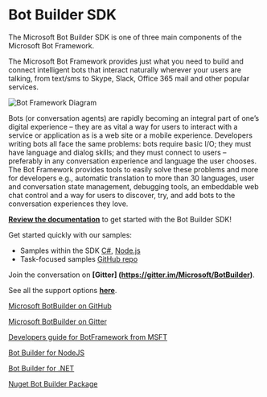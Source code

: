 # Bot Builder SDK

The Microsoft Bot Builder SDK is one of three main components of the Microsoft Bot Framework.

The Microsoft Bot Framework provides just what you need to build and connect intelligent bots that interact naturally wherever your users are talking, from text/sms to Skype, Slack, Office 365 mail and other popular services.

![Bot Framework Diagram](http://docs.botframework.com/en-us/images/faq-overview/botframework_overview_july.png)

Bots (or conversation agents) are rapidly becoming an integral part of one’s digital experience – they are as vital a way for users to interact with a service or application as is a web site or a mobile experience. Developers writing bots all face the same problems: bots require basic I/O; they must have language and dialog skills; and they must connect to users – preferably in any conversation experience and language the user chooses. The Bot Framework provides tools to easily solve these problems and more for developers e.g., automatic translation to more than 30 languages, user and conversation state management, debugging tools, an embeddable web chat control and a way for users to discover, try, and add bots to the conversation experiences they love.

**[Review the documentation](http://docs.botframework.com)** to get started with the Bot Builder SDK!

Get started quickly with our samples:

* Samples within the SDK [C#](https://github.com/Microsoft/BotBuilder/tree/master/CSharp/Samples), [Node.js](https://github.com/Microsoft/BotBuilder/tree/master/Node/examples)
* Task-focused samples [GitHub repo](https://github.com/Microsoft/BotBuilder-Samples)

Join the conversation on **[Gitter] (https://gitter.im/Microsoft/BotBuilder)**.

See all the support options **[here](https://docs.botframework.com/en-us/support/)**.

[Microsoft BotBuilder on GitHub](https://github.com/Microsoft/BotBuilder/)

[Microsoft BotBuilder on Gitter](https://gitter.im/Microsoft/BotBuilder)

[Developers guide for BotFramework from MSFT](https://dev.botframework.com/)

[Bot Builder for NodeJS](https://docs.botframework.com/en-us/node/builder/overview/)

[Bot Builder for .NET](https://docs.botframework.com/en-us/csharp/builder/sdkreference/)

[Nuget Bot Builder Package](https://www.nuget.org/packages/Microsoft.Bot.Builder/)
